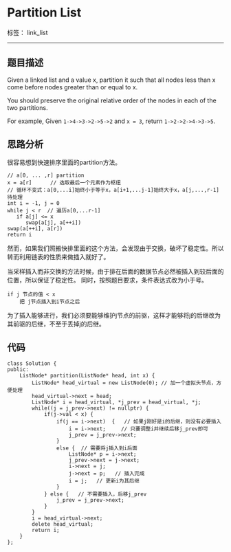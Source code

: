 ﻿# Partition List

标签： link_list

---
## 题目描述
Given a linked list and a value x, partition it such that all nodes less than x come before nodes greater than or equal to x.

You should preserve the original relative order of the nodes in each of the two partitions.

For example,
Given `1->4->3->2->5->2` and `x = 3`,
return `1->2->2->4->3->5`. 
## 思路分析
很容易想到快速排序里面的partition方法。
```
// a[0, ... ,r] partition
x = a[r]      // 选取最后一个元素作为枢纽
// 循环不变式：a[0,...i]始终小于等于x，a[i+1,...j-1]始终大于x，a[j,...,r-1]待处理
int i = -1, j = 0
while j < r  // 遍历a[0,...r-1]
   if a[j] <= x
      swap(a[j], a[++i])
swap(a[++i], a[r])
return i
```

然而，如果我们照搬快排里面的这个方法，会发现由于交换，破坏了稳定性。所以转而利用链表的性质来做插入就好了。

当采样插入而非交换的方法时候，由于排在后面的数据节点必然被插入到较后面的位置，所以保证了稳定性。
同时，按照题目要求，条件表达式改为小于号。
```
if j 节点的值 < x
    把 j节点插入到i节点之后
```
为了插入能够进行，我们必须要能够维护j节点的前驱，这样才能够将j的后继改为其前驱的后继，不至于丢掉j的后继。

## 代码
```
class Solution {
public:
    ListNode* partition(ListNode* head, int x) {
        ListNode* head_virtual = new ListNode(0); // 加一个虚拟头节点，方便处理
        head_virtual->next = head;
        ListNode* i = head_virtual, *j_prev = head_virtual, *j;
        while((j = j_prev->next) != nullptr) {
            if(j->val < x) {
                if(j == i->next)  {   // 如果j刚好是i的后继，则没有必要插入
                    i = i->next;     // 只要调整i并继续后移j_prev即可
                    j_prev = j_prev->next;
                }
                else {  // 需要将j插入到i后面
                    ListNode* p = i->next; 
                    j_prev->next = j->next; 
                    i->next = j;
                    j->next = p;   // 插入完成
                    i = j;   // 更新i为其后继
                }
            } else {   // 不需要插入，后移j_prev
                j_prev = j_prev->next;
            }
        }
        i = head_virtual->next;
        delete head_virtual;
        return i;
    }
};
```




